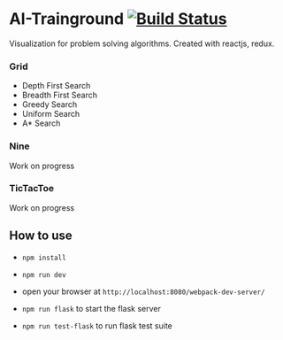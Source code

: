 
# AI-Trainground [![Build Status](https://travis-ci.org/han4wluc/ai-trainground.svg?branch=master)](https://travis-ci.org/han4wluc/ai-trainground)
Visualization for problem solving algorithms. Created with reactjs, redux.


### Grid
* Depth First Search
* Breadth First Search
* Greedy Search
* Uniform Search
* A* Search

### Nine
Work on progress

### TicTacToe
Work on progress


## How to use
* `npm install`
* `npm run dev`
* open your browser at `http://localhost:8080/webpack-dev-server/`

* `npm run flask` to start the flask server
* `npm run test-flask` to run flask test suite